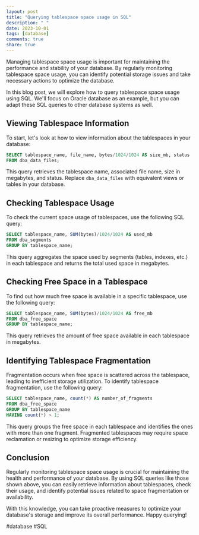 ```yaml
---
layout: post
title: "Querying tablespace space usage in SQL"
description: " "
date: 2023-10-01
tags: [database]
comments: true
share: true
---
```


Managing tablespace space usage is important for maintaining the performance and stability of your database. By regularly monitoring tablespace space usage, you can identify potential storage issues and take necessary actions to optimize the database.

In this blog post, we will explore how to query tablespace space usage using SQL. We'll focus on Oracle database as an example, but you can adapt these SQL queries to other database systems as well.

## Viewing Tablespace Information

To start, let's look at how to view information about the tablespaces in your database:

```sql
SELECT tablespace_name, file_name, bytes/1024/1024 AS size_mb, status
FROM dba_data_files;
```

This query retrieves the tablespace name, associated file name, size in megabytes, and status. Replace `dba_data_files` with equivalent views or tables in your database.

## Checking Tablespace Usage

To check the current space usage of tablespaces, use the following SQL query:

```sql
SELECT tablespace_name, SUM(bytes)/1024/1024 AS used_mb
FROM dba_segments 
GROUP BY tablespace_name;
```

This query aggregates the space used by segments (tables, indexes, etc.) in each tablespace and returns the total used space in megabytes.

## Checking Free Space in a Tablespace

To find out how much free space is available in a specific tablespace, use the following query:

```sql
SELECT tablespace_name, SUM(bytes)/1024/1024 AS free_mb 
FROM dba_free_space 
GROUP BY tablespace_name;
```

This query retrieves the amount of free space available in each tablespace in megabytes.

## Identifying Tablespace Fragmentation

Fragmentation occurs when free space is scattered across the tablespace, leading to inefficient storage utilization. To identify tablespace fragmentation, use the following query:

```sql
SELECT tablespace_name, count(*) AS number_of_fragments 
FROM dba_free_space 
GROUP BY tablespace_name 
HAVING count(*) > 1;
```

This query groups the free space in each tablespace and identifies the ones with more than one fragment. Fragmented tablespaces may require space reclamation or resizing to optimize storage efficiency.

## Conclusion

Regularly monitoring tablespace space usage is crucial for maintaining the health and performance of your database. By using SQL queries like those shown above, you can easily retrieve information about tablespaces, check their usage, and identify potential issues related to space fragmentation or availability.

With this knowledge, you can take proactive measures to optimize your database's storage and improve its overall performance. Happy querying!

#database #SQL